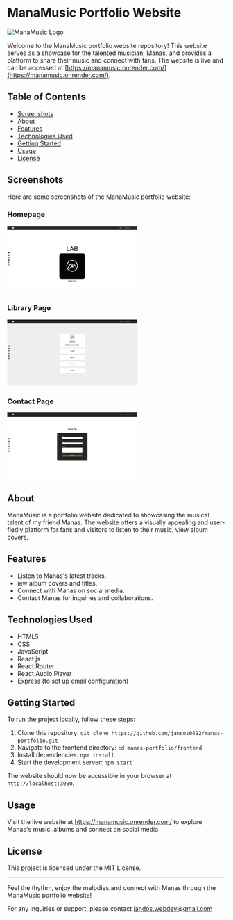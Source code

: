 # ManaMusic Portfolio Website

<img src="./frontend/public/images/logos/manamusic.jpeg" alt="ManaMusic Logo" width="150px">

Welcome to the ManaMusic portfolio website repository! This website serves as a showcase for the talented musician, Manas, and provides a platform to share their music and connect with fans. The website is live and can be accessed at [https://manamusic.onrender.com/](https://manamusic.onrender.com/).


## Table of Contents

- [Screenshots](#screenshots)
- [About](#about)
- [Features](#features)
- [Technologies Used](#technologies-used)
- [Getting Started](#getting-started)
- [Usage](#usage)
- [License](#license)

<h2 id="screenshots">Screenshots</h2>

Here are some screenshots of the ManaMusic portfolio website:

### Homepage

<img src="./public/images/screenshots/home.jpg" alt="Homepage Screenshot" width="300">

### Library Page

<img src="./public/images/screenshots/library.jpg" alt="Music Page Screenshot" width="300">

### Contact Page

<img src="./public/images/screenshots/contact-me.jpg" alt="Contact Page Screenshot" width="300">



<h2 id="about">About</h2>

ManaMusic is a portfolio website dedicated to showcasing the musical talent of my friend Manas. The website offers a visually appealing and user-fiedly platform for fans and visitors to listen to their music, view album covers.

<h2 id="features">Features</h2>

- Listen to Manas's latest tracks.
- iew album covers and titles.
- Connect with Manas on social media.
- Contact Manas for inquiries and collaborations.


<h2 id="technologies-used">Technologies Used</h2>

- HTML5
- CSS
- JavaScript
- React.js
- React Router
- React Audio Player
- Express (to set up email configuration)
  

<h2 id="getting-started">Getting Started</h2>

To run the project locally, follow these steps: 

1. Clone this repository:  `git clone https://github.com/jandos0492/manas-portfolio.git`
2. Navigate to the frontend directory: `cd manas-portfolio/frontend`
3. Install dependencies: `npm install`
4. Start the development server: `npm start`
   
The website should now be accessible in your browser at `http://localhost:3000`.


<h2 id="usage">Usage</h2>

Visit the live website at https://manamusic.onrender.com/ to explore Manas's music, albums and connect on social media.


<h2 id="license">License</h2>

This project is licensed under the MIT License.


---


Feel the thythm, enjoy the melodies,and connect with Manas through the ManaMusic portfolio website!

For any inquiries or support, please contact jandos.webdev@gmail.com